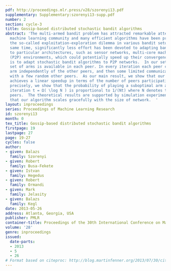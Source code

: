 ```yaml
---
pdf: http://proceedings.mlr.press/v28/szorenyi13.pdf
supplementary: Supplementary:szorenyi13-supp.pdf
number: 2
section: cycle-3
title: Gossip-based distributed stochastic bandit algorithms
abstract: 'The multi-armed bandit problem has attracted remarkable attention in the
  machine learning community and many efficient algorithms have been proposed to handle
  the so-called exploitation-exploration dilemma in various bandit setups. At the
  same time, significantly less effort has been devoted to adapting bandit algorithms
  to particular architectures, such as sensor networks, multi-core machines, or peer-to-peer
  (P2P) environments, which could potentially speed up their convergence. Our goal
  is to adapt stochastic bandit algorithms to P2P networks.  In our setup, the same
  set of arms is available in each peer. In every iteration each peer can pull one
  arm independently of the other peers, and then some limited communication is possible
  with a few random other peers.  As our main result, we show that our adaptation
  achieves a linear speedup in terms of the number of peers participating in the network.  More
  precisely, we show that the probability of playing a suboptimal arm at a peer in
  iteration t = Ω( \log N ) is proportional to 1/(Nt) where N denotes the number of
  peers.  The theoretical results are supported by simulation experiments showing
  that our algorithm scales gracefully with the size of network.  '
layout: inproceedings
series: Proceedings of Machine Learning Research
id: szorenyi13
month: 0
tex_title: Gossip-based distributed stochastic bandit algorithms
firstpage: 19
lastpage: 27
page: 19-27
cycles: false
author:
- given: Balazs
  family: Szorenyi
- given: Robert
  family: Busa-Fekete
- given: Istvan
  family: Hegedus
- given: Robert
  family: Ormandi
- given: Mark
  family: Jelasity
- given: Balazs
  family: Kegl
date: 2013-05-26
address: Atlanta, Georgia, USA
publisher: PMLR
container-title: Proceedings of the 30th International Conference on Machine Learning
volume: '28'
genre: inproceedings
issued:
  date-parts:
  - 2013
  - 5
  - 26
# Format based on citeproc: http://blog.martinfenner.org/2013/07/30/citeproc-yaml-for-bibliographies/
---
```

